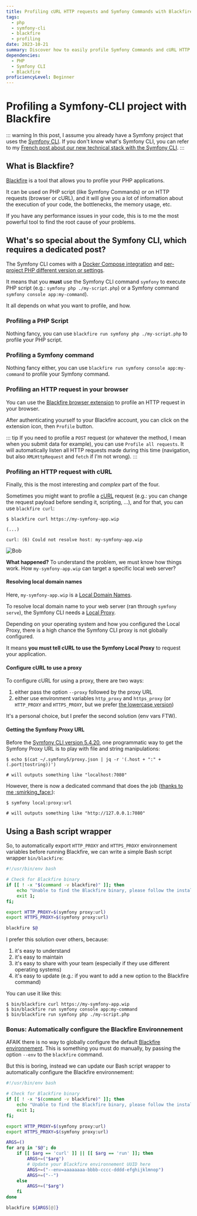 ```yaml
---
title: Profiling cURL HTTP requests and Symfony Commands with Blackfire, when using the Symfony CLI
tags:
  - php
  - symfony-cli
  - blackfire
  - profiling
date: 2023-10-21
summary: Discover how to easily profile Symfony Commands and cURL HTTP requests with Blackfire when your project uses Symfony CLI.
dependencies:
  - PHP
  - Symfony CLI
  - Blackfire
proficiencyLevel: Beginner
---
```


# Profiling a Symfony-CLI project with Blackfire

::: warning
In this post, I assume you already have a Symfony project that uses the [Symfony CLI](https://github.com/symfony-cli/symfony-cli).
If you don't know what's Symfony CLI, you can refer to my [French post about our new technical stack with the Symfony CLI](./2021-04-26-migration-stack-developpement.md#symfony-cli-sparkles).
:::

## What is Blackfire?

[Blackfire](https://blackfire.io/) is a tool that allows you to profile your PHP applications.

It can be used on PHP script (like Symfony Commands) or on HTTP requests (browser or cURL),
and it will give you a lot of information about the execution of your code, the bottlenecks, the memory usage, etc.

If you have any performance issues in your code, this is to me the most powerful tool to find the root cause of your problems.

## What's so special about the Symfony CLI, which requires a dedicated post?

The Symfony CLI comes with a [Docker Compose integration](https://symfony.com/doc/current/setup/symfony_server.html#docker-integration) and
[per-project PHP different version or settings](https://symfony.com/doc/current/setup/symfony_server.html#docker-integration).

It means that you **must** use the Symfony CLI command `symfony` to execute PHP script (e.g.: `symfony php ./my-script.php`) or a
Symfony command `symfony console app:my-command`).

It all depends on what you want to profile, and how.

### Profiling a PHP Script

Nothing fancy, you can use `blackfire run symfony php ./my-script.php` to profile your PHP script.

### Profiling a Symfony command

Nothing fancy either, you can use `blackfire run symfony console app:my-command` to profile your Symfony command.

### Profiling an HTTP request in your browser

You can use the [Blackfire browser extension](https://blackfire.io/docs/integrations/browsers/index) to profile an HTTP request in your browser.

After authenticating yourself to your Blackfire account, you can click on the extension icon, then `Profile` button.

::: tip
If you need to profile a `POST` request (or whatever the method, I mean when you submit data for example), you can use `Profile all requests`.
It will automatically listen all HTTP requests made during this time (navigation, but also `XMLHttpRequest` and `fetch` if I'm not wrong).
:::

### Profiling an HTTP request with cURL

Finally, this is the most interesting and _complex_ part of the four.

Sometimes you might want to profile a [cURL](https://curl.se/) request (e.g.: you can change the request payload before sending it, scripting, ...), and for that, you can use `blackfire curl`:

```shell
$ blackfire curl https://my-symfony-app.wip

(...)

curl: (6) Could not resolve host: my-symfony-app.wip
```

![Bob](../posts-assets/bob.jpg)

**What happened?** To understand the problem, we must know how things work. How `my-symfony-app.wip` can target a specific local web server?

#### Resolving local domain names

Here, `my-symfony-app.wip` is a [Local Domain Names](https://symfony.com/doc/current/setup/symfony_server.html#local-domain-names).

To resolve local domain name to your web server (ran through `symfony serve`), the Symfony CLI needs a [Local Proxy](https://symfony.com/doc/current/setup/symfony_server.html#setting-up-the-local-proxy).

Depending on your operating system and how you configured the Local Proxy, there is a high chance
the Symfony CLI proxy is not globally configured.

It means **you must tell cURL to use the Symfony Local Proxy** to request your application.

#### Configure cURL to use a proxy

To configure cURL for using a proxy, there are two ways:

1. either pass the option `--proxy` followed by the proxy URL
2. either use environment variables `http_proxy` and `https_proxy` (or `HTTP_PROXY` and `HTTPS_PROXY`, but we prefer [the lowercase version](https://everything.curl.dev/usingcurl/proxies/env#http_proxy-in-lower-case-only))

It's a personal choice, but I prefer the second solution (env vars FTW).

#### Getting the Symfony Proxy URL

Before the [Symfony CLI version 5.4.20](https://github.com/symfony-cli/symfony-cli/releases/tag/v5.4.20), one programmatic way to get the Symfony Proxy URL is to play with file and string manipulations:

```shell
$ echo $(cat ~/.symfony5/proxy.json | jq -r '(.host + ":" + (.port|tostring))')

# will outputs something like "localhost:7080"
```

However, there is now a dedicated command that does the job ([thanks to me :smirking_face:](https://github.com/symfony-cli/symfony-cli/pull/233)):

```shell
$ symfony local:proxy:url

# will outputs something like "http://127.0.0.1:7080"
```

## Using a Bash script wrapper

So, to automatically export `HTTP_PROXY` and `HTTPS_PROXY` environnement variables before running Blackfire,
we can write a simple Bash script wrapper `bin/blackfire`:

```bash
#!/usr/bin/env bash

# Check for Blackfire binary
if [[ ! -x "$(command -v blackfire)" ]]; then
    echo "Unable to find the Blackfire binary, please follow the installation instructions at https://www.notion.so/wamiz/Installation-b9dbc1a1f3a14ba29f3fa5031c60e57e"
    exit 1;
fi;

export HTTP_PROXY=$(symfony proxy:url)
export HTTPS_PROXY=$(symfony proxy:url)

blackfire $@
```

I prefer this solution over others, because:

1. it's easy to understand
2. it's easy to maintain
3. it's easy to share with your team (especially if they use different operating systems)
4. it's easy to update (e.g.: if you want to add a new option to the Blackfire command)

You can use it like this:

```shell
$ bin/blackfire curl https://my-symfony-app.wip
$ bin/blackfire run symfony console app:my-command
$ bin/blackfire run symfony php ./my-script.php
```

### Bonus: Automatically configure the Blackfire Environnement

AFAIK there is no way to globally configure the default [Blackfire environnement](https://blackfire.io/docs/reference-guide/environments).
This is something you must do manually, by passing the option `--env` to the `blackfire` command.

But this is boring, instead we can update our Bash script wrapper to automatically configure the Blackfire environnement:

```bash
#!/usr/bin/env bash

# Check for Blackfire binary
if [[ ! -x "$(command -v blackfire)" ]]; then
    echo "Unable to find the Blackfire binary, please follow the installation instructions at https://www.notion.so/wamiz/Installation-b9dbc1a1f3a14ba29f3fa5031c60e57e"
    exit 1;
fi;

export HTTP_PROXY=$(symfony proxy:url)
export HTTPS_PROXY=$(symfony proxy:url)

ARGS=()
for arg in "$@"; do
    if [[ $arg == 'curl' ]] || [[ $arg == 'run' ]]; then
        ARGS+=("$arg")
        # Update your Blackfire environnement UUID here
        ARGS+=("--env=aaaaaaaa-bbbb-cccc-dddd-efghijklmnop")
        ARGS+=("--")
    else
        ARGS+=("$arg")
    fi
done

blackfire ${ARGS[@]}
```
